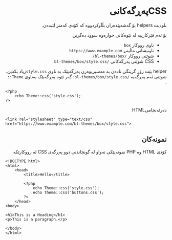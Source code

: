 <div dir="rtl">

#  CSSپەڕگەکانی
<!-- position: 3 -->

بلودیت helpers بۆ گەشەپێدەران بڵآوکردووە کە کۆدی کەمتر لێبدەن.

بۆ ئەم فێرکارییە لە نێوەکانی خوارەوە سوود دەگرین
- ناوی رووکار `box`
- ناونیشانی ماڵپەڕ `https://www.example.com`
- شوێنی رووکار `/bl-themes/box/`
- CSS شوێنی پەڕگەکانی `/bl-themes/box/style.css`

helper بێت زۆر گرینگی نادەن بە مەسیریوەرن  پەڕگەیێک بە ناوی   `style.css`زیاد بکەین. شوێنی ئەم پەڕگەیە  `/bl-themes/box/style.css`؛ گەر ئێوە پەڕگەیێک بەناوی `Theme::` .
</div>


```
<?php
	echo Theme::css('style.css');
?>
```

<div dir="rtl">

دەرئەنجامیHTML

</div>

```
<link rel="stylesheet" type="text/css" href="https://www.example.com/bl-themes/box/style.css">
```

<div dir="rtl">
<h2 id="example">نمونەکان</h2>

کۆدی HTML وە PHP نمونەیێکی تەواو لە گونجاندنی دوو پەڕگەی CSS لە رووکارێکە
</div>


```
<!DOCTYPE html>
<html>
	<head>
		<title>Hello</title>

		<?php
			echo Theme::css('style.css');
			echo Theme::css('buttons.css');
		?>
	</head>
<body>

<h1>This is a Heading</h1>
<p>This is a paragraph.</p>

</body>
</html>
```
